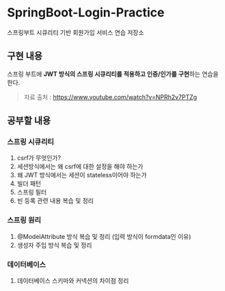 # SpringBoot-Login-Practice
스프링부트 시큐리티 기반 회원가입 서비스 연습 저장소

## 구현 내용
스프링 부트에 **JWT 방식의 스프링 시큐리티를 적용하고 인증/인가를 구현**하는 연습을 한다.

> 자료 출처 : https://www.youtube.com/watch?v=NPRh2v7PTZg

## 공부할 내용
### 스프링 시큐리티
1. csrf가 무엇인가?
2. 세션방식에서는 왜 csrf에 대한 설정을 해야 하는가
3. 왜 JWT 방식에서는 세션이 stateless이어야 하는가
4. 빌더 패턴
5. 스프링 필터
6. 빈 등록 관련 내용 복습 및 정리

### 스프링 원리
1. @ModelAttribute 방식 복습 및 정리 (입력 방식이 formdata인 이유)
2. 생성자 주입 방식 복습 및 정리

### 데이터베이스
1. 데이터베이스 스키마와 커넥션의 차이점 정리
